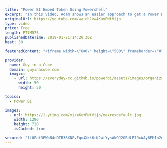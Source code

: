 ```yaml
---
title: "Power BI Embed Token Using Powershell"
excerpt: "In this video, Adam shows an easier approach to get a Power BI Embed Token using PowerShell. This removes the headache of writing code or having to worry about an authentication token.   Power BI Embedded Playground https://microsoft.github.io/PowerBI-JavaScript/demo/  Invoke-PowerBIRestMethod Documentation"
originalUrl: https://youtube.com/watch?v=4KuyPNtVijo
type: video
price: Free
length: PT7M57S
publishedDateTime: 2019-01-21T14:20:30Z
heat: 50

featuredContent: "<iframe width=\"800\" height=\"500\" frameborder=\"0\" src=\"https://www.youtube.com/embed/4KuyPNtVijo\" allow=\"accelerometer; autoplay; encrypted-media; gyroscope; picture-in-picture\" allowfullscreen></iframe>"

provider:
  name: Guy in a Cube
  domain: guyinacube.com
  images:
    - url: https://everyday-cc.github.io/powerbi/assets/images/organizations/guyinacube.com-50x50.jpg
      width: 50
      height: 50

topics:
  - Power BI

images:
  - url: https://i.ytimg.com/vi/4KuyPNtVijo/maxresdefault.jpg
    width: 1280
    height: 720
    isCached: true

secured: "lL0Faf3PWbN4nDTB36XNFvFqo4Xkk6rKJwtYysAkQJ2OBdLP79xWAy6EMIn2nOKjaVvPPSAKyh1ZGPfGawIJH9/pLnUkSmetXBL6AGQDPT1unF4YUciyDdpo7bYmASCJD7d6IemiXYy2aziBFsrc4LhJHmKjzsYh8XvEm+ROFzglFn3XrntAuu5Gh7693Q242iKoYQVhqDISSKTOPPeRqHoudNntkJQ2XNtIJKYfX0pCHSiHgkI94nZ1TdD9sqdoorwY8GmUk6tH2qVHBAEdXWSXiRn/diz1y4IeIwM5vhD0VvrOQ8a3BsL+9O84/n7pDbszvsJMrEFLoOUNYH1S1I3TvIB0SMUPJlUbyzg0No9KGW+f16o/1hBXYw2z2aSvFJsO6ll+14oO+uwMJMky6ZCvj3nrL7jy0mK81Ahi4nE=;OglxgZkOUV1sTRsJoqo+hg=="
---
```


